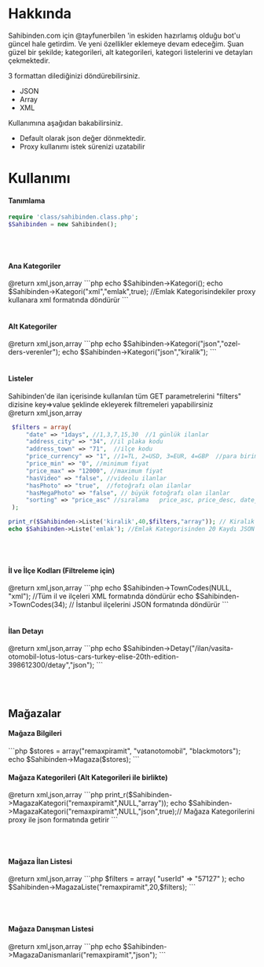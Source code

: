 Hakkında
====================


Sahibinden.com için @tayfunerbilen 'in eskiden hazırlamış olduğu bot'u güncel hale getirdim. Ve yeni özellikler eklemeye devam edeceğim. 
Şuan güzel bir şekilde; kategorileri, alt kategorileri, kategori listelerini ve detayları çekmektedir.

3 formattan dilediğinizi döndürebilirsiniz.
* JSON
* Array
* XML

Kullanımına aşağıdan bakabilirsiniz.

* Default olarak json değer dönmektedir.
* Proxy kullanımı istek sürenizi uzatabilir

Kullanımı
=

<h4>Tanımlama</h4>

```php
require 'class/sahibinden.class.php';
$Sahibinden = new Sahibinden();
```

<br><br>
<h4>Ana Kategoriler</h4>
@return xml,json,array
```php
echo $Sahibinden->Kategori();
echo $Sahibinden->Kategori("xml","emlak",true); //Emlak Kategorisindekiler proxy kullanara xml formatında döndürür
```
<br><br>
<h4>Alt Kategoriler</h4>
@return xml,json,array
```php
echo $Sahibinden->Kategori("json","ozel-ders-verenler");
echo $Sahibinden->Kategori("json","kiralik");
```
<br><br>
<h4>Listeler</h4>
Sahibinden'de ilan içerisinde kullanılan tüm GET parametrelerini "filters" dizisine key=>value şeklinde ekleyerek filtremeleri yapabilirsiniz<br>
@return xml,json,array


```php
 $filters = array(
     "date" => "1days", //1,3,7,15,30  //1 günlük ilanlar
     "address_city" => "34", //il plaka kodu
     "address_town" => "71",  //ilçe kodu
     "price_currency" => "1", //1=TL, 2=USD, 3=EUR, 4=GBP  //para birimi
     "price_min" => "0", //minimum fiyat
     "price_max" => "12000", //maximum fiyat
     "hasVideo" => "false", //videolu ilanlar
     "hasPhoto" => "true",  //fotoğrafı olan ilanlar
     "hasMegaPhoto" => "false", // büyük fotoğrafı olan ilanlar
     "sorting" => "price_asc" //sıralama   price_asc, price_desc, date_asc, date_desc, address_desc, address_asc
 );

print_r($Sahibinden->Liste('kiralik',40,$filters,"array")); // Kiralık Ev Kategorisinden filtrelere uygun 40 kaydı array formatında döndürür
echo $Sahibinden->Liste('emlak'); //Emlak Kategorisinden 20 Kaydı JSON formatında döndürür.
```

<br><br>
<h4>İl ve İlçe Kodları (Filtreleme için)</h4>
@return xml,json,array
```php
echo $Sahibinden->TownCodes(NULL, "xml"); //Tüm il ve ilçeleri XML formatında döndürür
echo $Sahibinden->TownCodes(34); // İstanbul ilçelerini JSON formatında döndürür
```
<br><br>
<h4>İlan Detayı</h4>
@return xml,json,array
```php
echo $Sahibinden->Detay("/ilan/vasita-otomobil-lotus-lotus-cars-turkey-elise-20th-edition-398612300/detay","json");
```

<br><br>

Mağazalar
-
<h4>Mağaza Bilgileri</h4>
```php
$stores = array("remaxpiramit",
                "vatanotomobil",
                "blackmotors");
echo $Sahibinden->Magaza($stores);
```

<h4>Mağaza Kategorileri (Alt Kategorileri ile birlikte)</h4>
@return xml,json,array
```php
print_r($Sahibinden->MagazaKategori("remaxpiramit",NULL,"array"));
echo $Sahibinden->MagazaKategori("remaxpiramit",NULL,"json",true);// Mağaza Kategorilerini proxy ile json formatında getirir
```

<br><br>
<h4>Mağaza İlan Listesi</h4>
@return xml,json,array
```php
$filters = array(
    "userId" => "57127"
);
echo $Sahibinden->MagazaListe("remaxpiramit",20,$filters);
```

<br><br>
<h4>Mağaza Danışman Listesi</h4>
@return xml,json,array
```php
echo $Sahibinden->MagazaDanismanlari("remaxpiramit","json");
```





